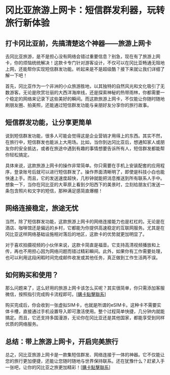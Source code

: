 # 冈比亚旅游上网卡：短信群发利器，玩转旅行新体验

## 打卡冈比亚前，先搞清楚这个神器——旅游上网卡

去冈比亚旅游，是不是担心没有网络会错过重要信息？别急，现在有了旅游上网卡，你的烦恼统统解决！这款卡专门针对游客设计，不仅可以在冈比亚畅通无阻地上网，还能帮你实现短信群发功能。听起来是不是超级酷？接下来就让我们详细了解一下吧！

首先，冈比亚作为一个非洲的小众旅游胜地，以其独特的自然风光和文化吸引了无数游客。无论是欣赏壮丽的大西洋海岸线，还是探索神秘的热带雨林，你都需要一个稳定的网络来记录下这些美好的瞬间。而这款旅游上网卡，不仅能让你随时随地刷朋友圈、拍美照，还能通过短信群发功能与亲朋好友分享你的旅行故事。

## 短信群发功能，让分享更简单

说到短信群发功能，很多人可能会觉得这是企业营销才用得上的东西。其实不然，在旅行中，短信群发也能派上大用场。比如，当你到达冈比亚后，想通知家人或朋友你的安全抵达，或者在旅途中遇到有趣的事情想要告诉所有人，短信群发都能帮你轻松搞定。

具体来说，这款旅游上网卡的操作非常简单。你只需要在手机上安装配套的应用程序，登录账号后就可以进行短信群发了。操作界面清晰明了，即使是科技小白也能快速上手。而且，它的发送速度超快，几秒钟就能把消息推送到所有联系人手中。想象一下，当你在冈比亚的大草原上看到夕阳西下的美景时，立刻给朋友们发送一条包含照片和文字的短信，那种满足感简直爆棚！

## 网络连接稳定，旅途无忧

当然，除了短信群发功能，这款旅游上网卡的网络连接能力也是杠杠的。无论是在酒店、咖啡馆还是偏远的乡村，它都能为你提供高速稳定的互联网服务。尤其是在冈比亚这样网络基础设施相对落后的地区，这款卡的优势就更加明显了。

对于喜欢拍摄视频的小伙伴来说，这款卡简直是福音。它支持高清视频播放和上传，再也不用担心因为网络问题而错过精彩瞬间。此外，如果你有工作需要处理，也可以利用这段闲暇时间完成邮件收发或其他任务，真正做到工作生活两不误。

## 如何购买和使用？

那么问题来了，这么好用的旅游上网卡该怎么买呢？其实很简单，你只需添加客服微信，按照指引完成购卡流程即可。[[購卡點擊聯系](https://t.me/s/esim1088)]

购买完成后，你会收到一张虚拟SIM卡，也就是所谓的eSIM卡。这种卡不需要实体卡槽，直接通过手机设置导入即可激活使用。整个过程简单快捷，几分钟内就能搞定。而且，它还支持多国漫游，无论你在冈比亚还是其他国家，都能享受到同样优质的网络服务。

## 总结：带上旅游上网卡，开启完美旅行

总之，冈比亚旅游上网卡是一款集短信群发、网络连接于一体的神器。它不仅能让您的旅行更加便捷，还能让您随时随地与世界保持联系。还在犹豫什么？赶紧入手一张吧，让你的冈比亚之旅更加精彩！[[購卡點擊聯系](https://t.me/s/esim1088)]